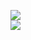 [![](https://img.shields.io/badge/Made%20With-Github%20Spray-lightgrey.svg?style=for-the-badge&logo=github)](https://github.com/Annihil/github-spray#13196)  
[![](https://i.imgur.com/2DrTn0Z.gif)](https://github.com/Annihil/github-spray)